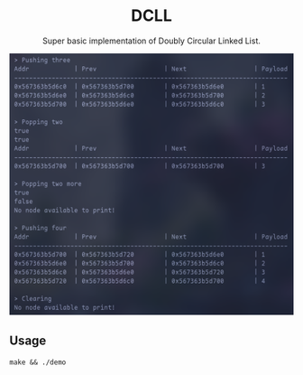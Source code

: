 <div align="center">
    <h1>DCLL</h1>
    <p>Super basic implementation of Doubly Circular Linked List.</p>
    <img src="preview.png" alt="Preview">
</div>

## Usage

```shell
make && ./demo
```
